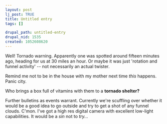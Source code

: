 ```yaml
--- 
layout: post
lj_post: TRUE
title: Untitled entry
tags: []

drupal_path: untitled-entry
drupal_nid: 1535
created: 1052608620
---
```

Well! Tornado warning. Apparently one was spotted around fifteen minutes ago, heading for us at 30 miles an hour. Or maybe it was just 'rotation and funnel activity' -- not necessarily an actual twister.

Remind me not to be in the house with my mother next time <i>this</i> happens. Panic city.

Who brings a box full of vitamins with them to a <b>tornado shelter?</b>

Further bulletins as events warrant. Currently we're scuffling over whether it would be a good idea to go outside and try to get a shot of any funnel clouds. C'mon. I've got a high res digital camera with excellent low-light capabilities. It would be a <i>sin</i> not to <i>try...</i>
